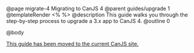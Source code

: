 @page migrate-4 Migrating to CanJS 4
@parent guides/upgrade 1
@templateRender <% %>
@description This guide walks you through the step-by-step process to upgrade a 3.x app to CanJS 4.
@outline 0

@body

[This guide has been moved to the current CanJS site.](https://canjs.com/doc/migrate-4.html)
